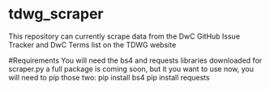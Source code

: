 # tdwg_scraper
This repository can currently scrape data from the DwC GitHub Issue Tracker and DwC Terms list on the TDWG website

#Requirements
You will need the bs4 and requests libraries downloaded for scraper.py a full package is coming soon, but it you want to use now, you will need to pip those two:
pip install bs4
pip install requests
